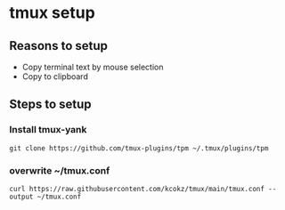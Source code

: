 # tmux setup
## Reasons to setup
- Copy terminal text by mouse selection
- Copy to clipboard
## Steps to setup
### Install tmux-yank
```
git clone https://github.com/tmux-plugins/tpm ~/.tmux/plugins/tpm
```
### overwrite ~/tmux.conf
```
curl https://raw.githubusercontent.com/kcokz/tmux/main/tmux.conf --output ~/tmux.conf
```
